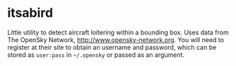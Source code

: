# itsabird
Little utility to detect aircraft loitering within a bounding box. Uses data
from The OpenSky Network, http://www.opensky-network.org. You will need to
register at their site to obtain an username and password, which can be stored
as `user:pass` in `~/.opensky` or passed as an argument.

